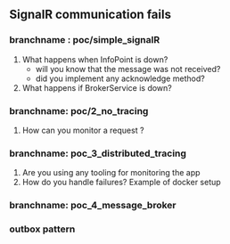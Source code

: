 ## SignalR communication fails

### branchname : poc/simple_signalR
1. What happens when InfoPoint is down?
    - will you know that the message was not received? 
    - did you implement any acknowledge method? 
2. What happens if BrokerService is down?

### branchname: poc/2_no_tracing
1. How can you monitor a request ? 

### branchname: poc_3_distributed_tracing
1. Are you using any tooling for monitoring the app
2. How do you handle failures? Example of docker setup

### branchname: poc_4_message_broker

### outbox pattern
